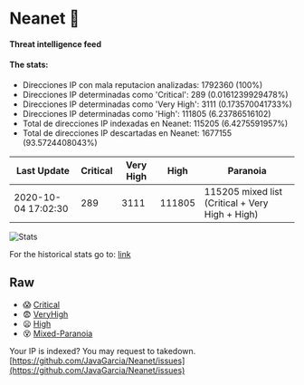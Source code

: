 # Neanet :hocho:
#### Threat intelligence feed
#### The stats:

- Direcciones IP con mala reputacion analizadas: 1792360 (100%)
- Direcciones IP determinadas como 'Critical':  289 (0.0161239929478%)
- Direcciones IP determinadas como 'Very High':  3111 (0.173570041733%)
- Direcciones IP determinadas como 'High':  111805 (6.23786516102)
- Total de direcciones IP indexadas en Neanet:  115205 (6.4275591957%)
- Total de direcciones IP descartadas en Neanet:  1677155 (93.5724408043%)

| Last Update | Critical | Very High | High | Paranoia |
| --- | --- | --- | --- | --- |
| 2020-10-04 17:02:30 | 289 | 3111 | 111805 | 115205 mixed list (Critical + Very High + High)|

![Stats](https://docs.google.com/spreadsheets/d/e/2PACX-1vSnaNMIXVabIpDJjufMlzH7poXnshF3mgd8Is1g9ytUEzVsP5my4Trn8f-xkoLLQ38xpL3HtmUexLo6/pubchart?oid=501124687&format=image)

For the historical stats go to: [link](/stats.csv)
## Raw
- :scream: [Critical](https://raw.githubusercontent.com/JavaGarcia/Neanet/master/blacklists/neanet_critical.txt)
- :fearful: [VeryHigh](https://raw.githubusercontent.com/JavaGarcia/Neanet/master/blacklists/neanet_veryHigh.txtt)
- :frowning: [High](https://raw.githubusercontent.com/JavaGarcia/Neanet/master/blacklists/neanet_high.txt)
- :dizzy_face: [Mixed-Paranoia](https://raw.githubusercontent.com/JavaGarcia/Neanet/master/blacklists/neanet_all.txt)


Your IP is indexed? You may request to takedown. [https://github.com/JavaGarcia/Neanet/issues](https://github.com/JavaGarcia/Neanet/issues)






























































































































































































































































































































































































































































































































































































































































































































































































































































































































































































































































































































































































































































